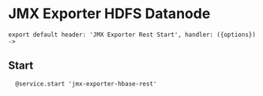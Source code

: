 
# JMX Exporter HDFS Datanode

    export default header: 'JMX Exporter Rest Start', handler: ({options}) ->

## Start

      @service.start 'jmx-exporter-hbase-rest'
